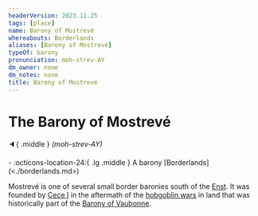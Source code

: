 ```yaml
---
headerVersion: 2023.11.25
tags: [place]
name: Barony of Mostrevé
whereabouts: Borderlands
aliases: [Barony of Mostrevé]
typeOf: barony
pronunciation: moh-strev-AY
dm_owner: none
dm_notes: none
title: Barony of Mostrevé
---
```

# The Barony of Mostrevé
:speaker:{ .middle } *(moh-strev-AY)*  
<div class="grid cards ext-narrow-margin ext-one-column" markdown>
-    :octicons-location-24:{ .lg .middle } A barony [Borderlands](<./borderlands.md>)  
</div>


Mostrevé is one of several small border baronies south of the [Enst](<../../rivers/wistel-enst-watershed/enst.md>). It was founded by [Cece I](<../../../../people/historical-figures/sembaran-royalty/cece-i.md>) in the aftermath of the [hobgoblin wars](<../../../../history/third-hobgoblin-war-sembara.md>) in land that was historically part of the [Barony of Vaubonne](<./barony-of-vaubonne.md>).